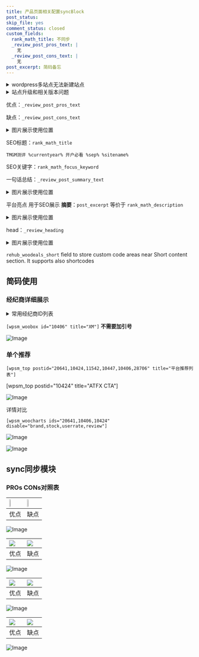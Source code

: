 ```yaml
---
title: 产品页面相关配置syncBlock
post_status: 
skip_file: yes
comment_status: closed
custom_fields:
  rank_math_title: 不同步
  _review_post_pros_text: |
    无
  _review_post_cons_text: |
    无
post_excerpt: 简码备忘
---
```

<details><summary>wordpress多站点无法新建站点</summary>

<li>和报错需要清理cookies一样的原因</li>
<li>wp-config.php里面<code>define( 'SUBDOMAIN_INSTALL', false );//子域名安装</code></li>
<li>新建子站点是用<code>define( 'SUBDOMAIN_INSTALL', true);//子域名安装</code> 完成以后，改成<code>false</code></li>
</details>

<details><summary>站点升级和相关版本问题</summary>

<p>wordpress：5.9.9
woocommerce：7.5.1
出现问题的地方：主题选项里面>><strong>Product layout >>compact style</strong></p>
<p>如何出现没有用过的字段 导致无法保存。先导出配置 然后进行修改，后面再次恢复即可。</p>
<p>出现部分字段无法显示时，需要返回默认布局后，对产品进行保存就好了。</p>
<p></p>
</details>

优点：`_review_post_pros_text`

缺点：`_review_post_cons_text`

<details><summary>图片展示使用位置</summary>

<img src="https://prod-files-secure.s3.us-west-2.amazonaws.com/39ed1227-6d7d-4570-be36-9ccd4a2c4241/f51d3d83-55d4-4bdf-9604-f37ec77ab556/Untitled.png?X-Amz-Algorithm=AWS4-HMAC-SHA256&X-Amz-Content-Sha256=UNSIGNED-PAYLOAD&X-Amz-Credential=ASIAZI2LB466TEZYRAQR%2F20250213%2Fus-west-2%2Fs3%2Faws4_request&X-Amz-Date=20250213T045520Z&X-Amz-Expires=3600&X-Amz-Security-Token=IQoJb3JpZ2luX2VjEOL%2F%2F%2F%2F%2F%2F%2F%2F%2F%2FwEaCXVzLXdlc3QtMiJHMEUCIDBjpOIwA62y3XFIXDJo%2BniqZCXGzi8y%2BBvc1ea17mpVAiEAv1uo%2BFCegXCbB2R6b3WBHPMDJ0fL6iTvw9nIdXVwhVQqiAQI%2B%2F%2F%2F%2F%2F%2F%2F%2F%2F%2F%2FARAAGgw2Mzc0MjMxODM4MDUiDA%2F1%2B00yCysY7NFjCCrcA8zAQDjIqCV9hDbdgIFXWY0rltG9RINm2sBiiDUjb8vHc%2BTE1J5ci8LZDs5d4Cjr%2FBd4XyiFpuj0NXMclR5dpIwK4aChT1IAIrKuvFHe7r4hcnUXe4QEdF8MF5DWqhemvVWS%2FkxLniwu6xxBD8LxFYdFZBdPdGPV%2FI0YQB%2FH9FZsXJUo06de89wT3YIWs%2BjG%2BAFNSqtIS0REPwK1WwAsjx1PojQZzgN1xXw%2BsVQzI2k3O2OBP%2FD90zlNsIQuTnz481u537i8yIULCm3pxmFvyA5J0iLkmoY8ObmntD96Wp6ngLxJX%2BVVgWEzSem555eomwzaFeBg7YMSJYG%2FVE3vA8hzvG98SI2KToUFZmi2dcFONIgjtClV9Cig%2FpTubtdUcAqfYEI2OjXYiYZW2%2BSbcWNpVTLcv5f9qO7abCXDhDWi%2F0DCF114bNsbYR3JdNzjhjPQqKoPz0n78vO1HonifOOohWukmQk0XVu8x3JG%2FNoIxO%2FE68LR%2FKUHCz6NUk7MiIIL%2F7FzBeGaKSgv0KqxOm0hO2tyaOJdv2G4gJv1n0KeAIyJquXh7OxRrZTJnBFguyZW6pVKjwA8odjuCfp2%2Bda9xWVl5XZhUOtyYscTjUTMTEqvOxXqy%2BFIW5c5MMyXtb0GOqUBC3Cggkor4Bs7FRHMokOvedsHxHaftOizaDq5LHbMQXi%2BVyOlsy6AsWyF%2F3MvSXTr6Z9t7apz1lfzMWmjHia1Xp8b7Zh%2BB7Nojo8wWTOrUSjIFFzcjTiG%2FArB40ffpRotjnp4KowvPp%2FU9XGU5ztZ0%2BvVvabRsmAjGAVabSTlYRwx4jqmJ%2FlzOzxSexNLW6Me5nRJMCGnsSN%2BqlMQ1PwDtkxY8qrl&X-Amz-Signature=439f56d92426c940b373578b20b8a9e9aaa4490695ab8953cad8d879f341fd2f&X-Amz-SignedHeaders=host&x-id=GetObject" alt="Image">
</details>

SEO标题：`rank_math_title`

`TMGM测评 %currentyear% 开户必看 %sep% %sitename%`

SEO关键字：`rank_math_focus_keyword`

一句话总结：`_review_post_summary_text`

<details><summary>图片展示使用位置</summary>

<img src="https://prod-files-secure.s3.us-west-2.amazonaws.com/39ed1227-6d7d-4570-be36-9ccd4a2c4241/4b96a922-296c-4f4e-8630-d1c870cbce01/Untitled.png?X-Amz-Algorithm=AWS4-HMAC-SHA256&X-Amz-Content-Sha256=UNSIGNED-PAYLOAD&X-Amz-Credential=ASIAZI2LB4662J6IDCQL%2F20250213%2Fus-west-2%2Fs3%2Faws4_request&X-Amz-Date=20250213T045522Z&X-Amz-Expires=3600&X-Amz-Security-Token=IQoJb3JpZ2luX2VjEOL%2F%2F%2F%2F%2F%2F%2F%2F%2F%2FwEaCXVzLXdlc3QtMiJHMEUCIBTRIMFbVfKCcVD0HSpk4dnbNMmyI0qi1SEn25b9KoZ8AiEAgjqUmCbs%2BblIW8OWHolsS5X794oeyPwntlqeFLiAAwgqiAQI%2B%2F%2F%2F%2F%2F%2F%2F%2F%2F%2F%2FARAAGgw2Mzc0MjMxODM4MDUiDHPglmgIqIXDq6j2AyrcA%2F3dvDJ0qWodALcd3igzoHKYXsmGd7Y3L%2B4UrRZ7990zYoAd10rPB2ZjNLpZK5jB%2Bz%2FonozryUVdv3TsZ556lesGqTGgjopsvJbopDkSHwLkWe5cP8VeBCJ3TPAng1%2B%2F7MLKp%2FSsS3dvNo31r2wgC3Cn2uETeXOD%2B%2BprmPQtlbdsdQybwcdP6hpFg7wVaHd49KBMbEndxCDU1B2wLT2Noh1%2FQmHzyX6NxaMWfpbfY0Uo0ovCAxl1fZ30Cm2qCysaKEd2UvVx%2F1zmU%2F4E9%2FKiOOlM2J7%2FxNPO0RPhU%2BYr2QgOnfI%2Bg9JL9EDA96geuMx3PTwKWfydRaggHjZOvbK%2FDXxeEfmsKhogV6RJw35MHERQYz64RiJDkNi39ZLQgiS9QeibMGd82I3j0gVlrHCedmIkklonAJvly0fOcVouq8xKq%2FVjYTDvhPQM8Y1bCOqwYbaRvs6CBETbrTpqKw9CcFTv3H9ZTDU36cqSH7jivUAOb7P4j%2F5Pe02z%2FjDBgBl2jqDed6x%2B7uY%2F3w0IMm4JsVDdmBGux67Pmyo5MnOquZQ67d1EHuhBbOns0fkLKUTWpcn661R7OrIE%2FK9RPi6f60kOAB59GXjSFQ94uwrvlE%2F60fRLe5B53gMKFfaFMMaXtb0GOqUBMBCNjG7EpWAVkaDpzlscxN5SdIMZ4H86%2BZDS1kCCoN0hfceK3igBOKtxaQ6T%2F%2FBm%2BQQIsGzZKQbsySk7DNY5Gb2N%2BGYWQx7toLd1t4EpWQsokFAchzSVTPizTvpmgrXj9%2BeFQY8w7qCj%2FkyMVZ%2BpKnxIkR0H8kNFjxvoT4EwByXJrcWoqeOfzkO2i1MjI24k1SnonQMmpTQVjlQJgkkLppUDWHil&X-Amz-Signature=282211a61d108ebcdd91587253a4f8767dec2a89872ddbbbe61d148ab2da2497&X-Amz-SignedHeaders=host&x-id=GetObject" alt="Image">
</details>

平台亮点 用于SEO展示 **摘要**：`post_excerpt`  等价于 `rank_math_description`

<details><summary>图片展示使用位置</summary>

<img src="https://prod-files-secure.s3.us-west-2.amazonaws.com/39ed1227-6d7d-4570-be36-9ccd4a2c4241/1ee11f63-b60a-4dfe-a7a7-d58ff23b5d88/Untitled.png?X-Amz-Algorithm=AWS4-HMAC-SHA256&X-Amz-Content-Sha256=UNSIGNED-PAYLOAD&X-Amz-Credential=ASIAZI2LB466Z6SLUPFT%2F20250213%2Fus-west-2%2Fs3%2Faws4_request&X-Amz-Date=20250213T045522Z&X-Amz-Expires=3600&X-Amz-Security-Token=IQoJb3JpZ2luX2VjEOL%2F%2F%2F%2F%2F%2F%2F%2F%2F%2FwEaCXVzLXdlc3QtMiJIMEYCIQCoBU3R3A0JoVsVwtI%2BfRFpuSBqrr1lYDSGiE6%2BxfwaIwIhAPwP4J%2B4HBeuN8kt5UeQFW99KYF2xISTdpA3rtd7M1HcKogECPv%2F%2F%2F%2F%2F%2F%2F%2F%2F%2FwEQABoMNjM3NDIzMTgzODA1Igw5hAgzsJtSreQPrAQq3APggNzf0VRhvnXYB7RAKoF3BQWQE9cTMO3LDqG45ddeSyby1DdCK%2BUGw%2B24nEqWQjVIjfpUy0lACCbUV%2FR5YyrfYZTzgSUBHNYhOgRZEZlo%2Fb%2F28C%2FKVpuqmTaFlfNClmGOtTmd%2BCDhp0BTQEfA9mz2RGpk90JdlaKptGueWHetqZlX86D%2FKkVi8gIhSWIk4hmkFcdhXFN4aPhLpjhKa9ec8QyA%2BCNPy1LKMZJRDzF5LlwAgyKwSRTHNBJw%2FTHnLiLgSmCI6E7UzZ4SV3dS9e5Sh1%2BM5EB0fJWulS72IMoR3lq%2F9ZhlCv%2FNg63UosEichXpuYlENIwclQHURJdLVQ0y7qGeSUkMHZDO6OsNqaKyoXQQ07dsu7EXQzXQsC%2Fqf8mehfLpru40piPpNCrCEGiIXE3iFM3%2Bchm%2BRR1YBYx0or14bd4e%2B1JGver3t2HHxO7yGztCTFtHl0jBPX3GDGlVOROaYTCyNttbEyM7dtftJRk%2FU6284idC%2BoMlXmzFiUtKfnSG%2FApcF%2BNsgb4LP3IqDFRwUWMLjyK6mH33ZiH3gdwk9DRjqVdt20gueDd7BFGxvMPX4D5h1lIB%2F5Wz2WvxPO%2B8L9GNOogTXC9dTT5t%2FOki3ZnSUCByKpHf%2FDD8l7W9BjqkAXq3FfOpy8tZ79rVHb99S0JXyoxmiT82ynqqgCFXYXec%2B%2B%2FyvIyIAUYsWm7c0GCZL7OQ%2Bo%2B56GJzVisKn9M77d1iHJf%2F7zECMSKYTfEqzVGESTqmGghcqnOuoIxlGTqQrqOpY9kAJ5vJxLlmQG7iIWJNtiriA1AwiEMUmp1OE4r28Uec2YuOWfm2YH3i6SThnMFcWMXf26PvTkUecVpAxipGXcqP&X-Amz-Signature=0d84b341608976bcb502f2faeb60fb932d247e1417091145f934d3fb62a7d407&X-Amz-SignedHeaders=host&x-id=GetObject" alt="Image">
<img src="https://prod-files-secure.s3.us-west-2.amazonaws.com/39ed1227-6d7d-4570-be36-9ccd4a2c4241/ad4118b5-78d8-4fbe-801e-3b29b5d99c01/Untitled.png?X-Amz-Algorithm=AWS4-HMAC-SHA256&X-Amz-Content-Sha256=UNSIGNED-PAYLOAD&X-Amz-Credential=ASIAZI2LB466Z6SLUPFT%2F20250213%2Fus-west-2%2Fs3%2Faws4_request&X-Amz-Date=20250213T045522Z&X-Amz-Expires=3600&X-Amz-Security-Token=IQoJb3JpZ2luX2VjEOL%2F%2F%2F%2F%2F%2F%2F%2F%2F%2FwEaCXVzLXdlc3QtMiJIMEYCIQCoBU3R3A0JoVsVwtI%2BfRFpuSBqrr1lYDSGiE6%2BxfwaIwIhAPwP4J%2B4HBeuN8kt5UeQFW99KYF2xISTdpA3rtd7M1HcKogECPv%2F%2F%2F%2F%2F%2F%2F%2F%2F%2FwEQABoMNjM3NDIzMTgzODA1Igw5hAgzsJtSreQPrAQq3APggNzf0VRhvnXYB7RAKoF3BQWQE9cTMO3LDqG45ddeSyby1DdCK%2BUGw%2B24nEqWQjVIjfpUy0lACCbUV%2FR5YyrfYZTzgSUBHNYhOgRZEZlo%2Fb%2F28C%2FKVpuqmTaFlfNClmGOtTmd%2BCDhp0BTQEfA9mz2RGpk90JdlaKptGueWHetqZlX86D%2FKkVi8gIhSWIk4hmkFcdhXFN4aPhLpjhKa9ec8QyA%2BCNPy1LKMZJRDzF5LlwAgyKwSRTHNBJw%2FTHnLiLgSmCI6E7UzZ4SV3dS9e5Sh1%2BM5EB0fJWulS72IMoR3lq%2F9ZhlCv%2FNg63UosEichXpuYlENIwclQHURJdLVQ0y7qGeSUkMHZDO6OsNqaKyoXQQ07dsu7EXQzXQsC%2Fqf8mehfLpru40piPpNCrCEGiIXE3iFM3%2Bchm%2BRR1YBYx0or14bd4e%2B1JGver3t2HHxO7yGztCTFtHl0jBPX3GDGlVOROaYTCyNttbEyM7dtftJRk%2FU6284idC%2BoMlXmzFiUtKfnSG%2FApcF%2BNsgb4LP3IqDFRwUWMLjyK6mH33ZiH3gdwk9DRjqVdt20gueDd7BFGxvMPX4D5h1lIB%2F5Wz2WvxPO%2B8L9GNOogTXC9dTT5t%2FOki3ZnSUCByKpHf%2FDD8l7W9BjqkAXq3FfOpy8tZ79rVHb99S0JXyoxmiT82ynqqgCFXYXec%2B%2B%2FyvIyIAUYsWm7c0GCZL7OQ%2Bo%2B56GJzVisKn9M77d1iHJf%2F7zECMSKYTfEqzVGESTqmGghcqnOuoIxlGTqQrqOpY9kAJ5vJxLlmQG7iIWJNtiriA1AwiEMUmp1OE4r28Uec2YuOWfm2YH3i6SThnMFcWMXf26PvTkUecVpAxipGXcqP&X-Amz-Signature=9a3129913846aa0cb045a996c67926f28a50665cb20ca2ab95722c6741409ff4&X-Amz-SignedHeaders=host&x-id=GetObject" alt="Image">
<img src="https://prod-files-secure.s3.us-west-2.amazonaws.com/39ed1227-6d7d-4570-be36-9ccd4a2c4241/a38cf7c9-a79c-4b64-9e94-13589fe0758b/Untitled.png?X-Amz-Algorithm=AWS4-HMAC-SHA256&X-Amz-Content-Sha256=UNSIGNED-PAYLOAD&X-Amz-Credential=ASIAZI2LB466Z6SLUPFT%2F20250213%2Fus-west-2%2Fs3%2Faws4_request&X-Amz-Date=20250213T045522Z&X-Amz-Expires=3600&X-Amz-Security-Token=IQoJb3JpZ2luX2VjEOL%2F%2F%2F%2F%2F%2F%2F%2F%2F%2FwEaCXVzLXdlc3QtMiJIMEYCIQCoBU3R3A0JoVsVwtI%2BfRFpuSBqrr1lYDSGiE6%2BxfwaIwIhAPwP4J%2B4HBeuN8kt5UeQFW99KYF2xISTdpA3rtd7M1HcKogECPv%2F%2F%2F%2F%2F%2F%2F%2F%2F%2FwEQABoMNjM3NDIzMTgzODA1Igw5hAgzsJtSreQPrAQq3APggNzf0VRhvnXYB7RAKoF3BQWQE9cTMO3LDqG45ddeSyby1DdCK%2BUGw%2B24nEqWQjVIjfpUy0lACCbUV%2FR5YyrfYZTzgSUBHNYhOgRZEZlo%2Fb%2F28C%2FKVpuqmTaFlfNClmGOtTmd%2BCDhp0BTQEfA9mz2RGpk90JdlaKptGueWHetqZlX86D%2FKkVi8gIhSWIk4hmkFcdhXFN4aPhLpjhKa9ec8QyA%2BCNPy1LKMZJRDzF5LlwAgyKwSRTHNBJw%2FTHnLiLgSmCI6E7UzZ4SV3dS9e5Sh1%2BM5EB0fJWulS72IMoR3lq%2F9ZhlCv%2FNg63UosEichXpuYlENIwclQHURJdLVQ0y7qGeSUkMHZDO6OsNqaKyoXQQ07dsu7EXQzXQsC%2Fqf8mehfLpru40piPpNCrCEGiIXE3iFM3%2Bchm%2BRR1YBYx0or14bd4e%2B1JGver3t2HHxO7yGztCTFtHl0jBPX3GDGlVOROaYTCyNttbEyM7dtftJRk%2FU6284idC%2BoMlXmzFiUtKfnSG%2FApcF%2BNsgb4LP3IqDFRwUWMLjyK6mH33ZiH3gdwk9DRjqVdt20gueDd7BFGxvMPX4D5h1lIB%2F5Wz2WvxPO%2B8L9GNOogTXC9dTT5t%2FOki3ZnSUCByKpHf%2FDD8l7W9BjqkAXq3FfOpy8tZ79rVHb99S0JXyoxmiT82ynqqgCFXYXec%2B%2B%2FyvIyIAUYsWm7c0GCZL7OQ%2Bo%2B56GJzVisKn9M77d1iHJf%2F7zECMSKYTfEqzVGESTqmGghcqnOuoIxlGTqQrqOpY9kAJ5vJxLlmQG7iIWJNtiriA1AwiEMUmp1OE4r28Uec2YuOWfm2YH3i6SThnMFcWMXf26PvTkUecVpAxipGXcqP&X-Amz-Signature=a22fe97a84180daf0b0f4af637b2c88daa09fafb677231c7be9e289a30a2dd12&X-Amz-SignedHeaders=host&x-id=GetObject" alt="Image">
<img src="https://prod-files-secure.s3.us-west-2.amazonaws.com/39ed1227-6d7d-4570-be36-9ccd4a2c4241/7da6fc1e-d2ac-42ae-8c75-cb5749aa18f6/Untitled.png?X-Amz-Algorithm=AWS4-HMAC-SHA256&X-Amz-Content-Sha256=UNSIGNED-PAYLOAD&X-Amz-Credential=ASIAZI2LB466Z6SLUPFT%2F20250213%2Fus-west-2%2Fs3%2Faws4_request&X-Amz-Date=20250213T045522Z&X-Amz-Expires=3600&X-Amz-Security-Token=IQoJb3JpZ2luX2VjEOL%2F%2F%2F%2F%2F%2F%2F%2F%2F%2FwEaCXVzLXdlc3QtMiJIMEYCIQCoBU3R3A0JoVsVwtI%2BfRFpuSBqrr1lYDSGiE6%2BxfwaIwIhAPwP4J%2B4HBeuN8kt5UeQFW99KYF2xISTdpA3rtd7M1HcKogECPv%2F%2F%2F%2F%2F%2F%2F%2F%2F%2FwEQABoMNjM3NDIzMTgzODA1Igw5hAgzsJtSreQPrAQq3APggNzf0VRhvnXYB7RAKoF3BQWQE9cTMO3LDqG45ddeSyby1DdCK%2BUGw%2B24nEqWQjVIjfpUy0lACCbUV%2FR5YyrfYZTzgSUBHNYhOgRZEZlo%2Fb%2F28C%2FKVpuqmTaFlfNClmGOtTmd%2BCDhp0BTQEfA9mz2RGpk90JdlaKptGueWHetqZlX86D%2FKkVi8gIhSWIk4hmkFcdhXFN4aPhLpjhKa9ec8QyA%2BCNPy1LKMZJRDzF5LlwAgyKwSRTHNBJw%2FTHnLiLgSmCI6E7UzZ4SV3dS9e5Sh1%2BM5EB0fJWulS72IMoR3lq%2F9ZhlCv%2FNg63UosEichXpuYlENIwclQHURJdLVQ0y7qGeSUkMHZDO6OsNqaKyoXQQ07dsu7EXQzXQsC%2Fqf8mehfLpru40piPpNCrCEGiIXE3iFM3%2Bchm%2BRR1YBYx0or14bd4e%2B1JGver3t2HHxO7yGztCTFtHl0jBPX3GDGlVOROaYTCyNttbEyM7dtftJRk%2FU6284idC%2BoMlXmzFiUtKfnSG%2FApcF%2BNsgb4LP3IqDFRwUWMLjyK6mH33ZiH3gdwk9DRjqVdt20gueDd7BFGxvMPX4D5h1lIB%2F5Wz2WvxPO%2B8L9GNOogTXC9dTT5t%2FOki3ZnSUCByKpHf%2FDD8l7W9BjqkAXq3FfOpy8tZ79rVHb99S0JXyoxmiT82ynqqgCFXYXec%2B%2B%2FyvIyIAUYsWm7c0GCZL7OQ%2Bo%2B56GJzVisKn9M77d1iHJf%2F7zECMSKYTfEqzVGESTqmGghcqnOuoIxlGTqQrqOpY9kAJ5vJxLlmQG7iIWJNtiriA1AwiEMUmp1OE4r28Uec2YuOWfm2YH3i6SThnMFcWMXf26PvTkUecVpAxipGXcqP&X-Amz-Signature=3335ecb33d3e84781c31209ea48ff5bfb9352d9226c7c830837f9184140efb25&X-Amz-SignedHeaders=host&x-id=GetObject" alt="Image">
<img src="https://prod-files-secure.s3.us-west-2.amazonaws.com/39ed1227-6d7d-4570-be36-9ccd4a2c4241/7e97f40a-eaee-47f5-b2f9-475f96808fa7/Untitled.png?X-Amz-Algorithm=AWS4-HMAC-SHA256&X-Amz-Content-Sha256=UNSIGNED-PAYLOAD&X-Amz-Credential=ASIAZI2LB466Z6SLUPFT%2F20250213%2Fus-west-2%2Fs3%2Faws4_request&X-Amz-Date=20250213T045522Z&X-Amz-Expires=3600&X-Amz-Security-Token=IQoJb3JpZ2luX2VjEOL%2F%2F%2F%2F%2F%2F%2F%2F%2F%2FwEaCXVzLXdlc3QtMiJIMEYCIQCoBU3R3A0JoVsVwtI%2BfRFpuSBqrr1lYDSGiE6%2BxfwaIwIhAPwP4J%2B4HBeuN8kt5UeQFW99KYF2xISTdpA3rtd7M1HcKogECPv%2F%2F%2F%2F%2F%2F%2F%2F%2F%2FwEQABoMNjM3NDIzMTgzODA1Igw5hAgzsJtSreQPrAQq3APggNzf0VRhvnXYB7RAKoF3BQWQE9cTMO3LDqG45ddeSyby1DdCK%2BUGw%2B24nEqWQjVIjfpUy0lACCbUV%2FR5YyrfYZTzgSUBHNYhOgRZEZlo%2Fb%2F28C%2FKVpuqmTaFlfNClmGOtTmd%2BCDhp0BTQEfA9mz2RGpk90JdlaKptGueWHetqZlX86D%2FKkVi8gIhSWIk4hmkFcdhXFN4aPhLpjhKa9ec8QyA%2BCNPy1LKMZJRDzF5LlwAgyKwSRTHNBJw%2FTHnLiLgSmCI6E7UzZ4SV3dS9e5Sh1%2BM5EB0fJWulS72IMoR3lq%2F9ZhlCv%2FNg63UosEichXpuYlENIwclQHURJdLVQ0y7qGeSUkMHZDO6OsNqaKyoXQQ07dsu7EXQzXQsC%2Fqf8mehfLpru40piPpNCrCEGiIXE3iFM3%2Bchm%2BRR1YBYx0or14bd4e%2B1JGver3t2HHxO7yGztCTFtHl0jBPX3GDGlVOROaYTCyNttbEyM7dtftJRk%2FU6284idC%2BoMlXmzFiUtKfnSG%2FApcF%2BNsgb4LP3IqDFRwUWMLjyK6mH33ZiH3gdwk9DRjqVdt20gueDd7BFGxvMPX4D5h1lIB%2F5Wz2WvxPO%2B8L9GNOogTXC9dTT5t%2FOki3ZnSUCByKpHf%2FDD8l7W9BjqkAXq3FfOpy8tZ79rVHb99S0JXyoxmiT82ynqqgCFXYXec%2B%2B%2FyvIyIAUYsWm7c0GCZL7OQ%2Bo%2B56GJzVisKn9M77d1iHJf%2F7zECMSKYTfEqzVGESTqmGghcqnOuoIxlGTqQrqOpY9kAJ5vJxLlmQG7iIWJNtiriA1AwiEMUmp1OE4r28Uec2YuOWfm2YH3i6SThnMFcWMXf26PvTkUecVpAxipGXcqP&X-Amz-Signature=aaca874bbaccb88793786f7f8535070f13d078045272abb073b2b8efdb164697&X-Amz-SignedHeaders=host&x-id=GetObject" alt="Image">
</details>

head：`_review_heading`

<details><summary>图片展示使用位置</summary>

<img src="https://prod-files-secure.s3.us-west-2.amazonaws.com/39ed1227-6d7d-4570-be36-9ccd4a2c4241/3a4650ad-9887-415c-889a-edd51fa54f27/Untitled.png?X-Amz-Algorithm=AWS4-HMAC-SHA256&X-Amz-Content-Sha256=UNSIGNED-PAYLOAD&X-Amz-Credential=ASIAZI2LB466XUN4TM4B%2F20250213%2Fus-west-2%2Fs3%2Faws4_request&X-Amz-Date=20250213T045523Z&X-Amz-Expires=3600&X-Amz-Security-Token=IQoJb3JpZ2luX2VjEOL%2F%2F%2F%2F%2F%2F%2F%2F%2F%2FwEaCXVzLXdlc3QtMiJIMEYCIQCabN6b67I1OUAoHeyxDi9zYGm76oEart87w3sWquc7MgIhAJJ2HKapCQuWQrwjchLZjNyRY%2BUSUEhpvasT3IDR6%2FOwKogECPr%2F%2F%2F%2F%2F%2F%2F%2F%2F%2FwEQABoMNjM3NDIzMTgzODA1IgxYgUt7DCGOIGunT6sq3AMjhCKJuRaa%2B4W3sqW5gythsmbMFxNYdoGB329UVtzchqJOMEe0Qy%2FpFAKf0u3UKC973aP3stMbqDE5uQfzA%2Ff1ggep9qzhZQMblWp52cFToNFToROwniIjbR27Vl04pgHzifq6%2BnE%2F6OBCvAj%2Fjqfo5mM2lXiunIaoIgIZuEbta1JIPre3nPhaw5QUxBG1HIt6ZR%2Fxq13FB94rW10idw0xBW6XihrN2GwIjLqLkIU5svm018ky0uSl4k%2BxS4b9Yp3r9%2BMYjsqOAbL7b9R7p7lFNlmaTT1js5Kcu5hVy2%2B3wd0g%2FOj7ssF01w17YGi4iX%2F144yL1f%2B3DXja3B3%2FWWIRa%2Fow9O8anlPwo9YcjenWi19zMPH39lxdZqes%2BioAZIFNcWcfeH%2FvZjuL%2Fm3fpdfIEp2wwIDH3JjDFCaVb1DeMXZDaz9aB%2BQiO3mGOkhYoqsPozWB4QQX5p1rYFMNHyw%2FH7X2%2BmGL02IJckhuac4CYCKQzpWL2ADSNDzD1iXiL9oKUvcVQSu4EATXl%2FrXG0tndcYJbAzOIfRLnF5FyiC4UFPORqS7YpmjQI61QKk%2BbiwZU5wD4ETFIAJOYTROKUq0F3NVmT%2B%2Fxthkyjd%2Fm8%2Bt6Ppa6i6ekrxltRFOhjCvl7W9BjqkAXRHHxE6zcdwXTvRhgq73Vm3efK3O%2BY7cP61xAJ6qHhL3ytg1dDghLvq9u1z0RcwrVrIy2KpK57h%2FhEyeTPd43UCoudM1FmEK8QraqsaaZWfbpD%2BSj4YtjOgYKVv8T6Mu1u1ao2TQRCw1MrfnfoEWSXubvg41Nf80BbTU4QFD8yT%2FOVTYxuOq41ZSaZAIzmxhRX4rjkPEhAZ85lrFh6HAOT%2BL4rr&X-Amz-Signature=b5b836e6bc09ae0bbc90f46ca8ea72c6a4ef17d493d12382214ad64a1dfa7728&X-Amz-SignedHeaders=host&x-id=GetObject" alt="Image">
</details>

`rehub_woodeals_short`	field to store custom code areas near Short content section. It supports also shortcodes



## 简码使用

### 经纪商详细展示

<details><summary>常用经纪商ID列表</summary>

<pre><code class="php">嘉盛 ===> 20641  [wpsm_woobox id="20641" title="嘉盛"]
易信easymarkets ===> 11542  [wpsm_woobox id="11542" title="易信easymarkets"]
ATFX外汇 ===> 10424  [wpsm_woobox id="10424" title="ATFX"]
XM ===> 10406  [wpsm_woobox id="10406" title="XM"]
TMGM ===> 29622  [wpsm_woobox id="29622" title="TMGM"]
HYCM ===> 10447  [wpsm_woobox id="10447" title="HYCM"]
fpmarkets澳福外汇 ===> 20639  [wpsm_woobox id="20639" title="fpmarkets澳福外汇"]</code></pre>
</details>

`[wpsm_woobox id="10406" title="XM"]` **不需要加引号**

![Image](https://prod-files-secure.s3.us-west-2.amazonaws.com/39ed1227-6d7d-4570-be36-9ccd4a2c4241/4f898f9d-0fa7-4e43-acd3-ac6bc7be575a/Untitled.png?X-Amz-Algorithm=AWS4-HMAC-SHA256&X-Amz-Content-Sha256=UNSIGNED-PAYLOAD&X-Amz-Credential=ASIAZI2LB4665WSQN2XM%2F20250213%2Fus-west-2%2Fs3%2Faws4_request&X-Amz-Date=20250213T045519Z&X-Amz-Expires=3600&X-Amz-Security-Token=IQoJb3JpZ2luX2VjEOL%2F%2F%2F%2F%2F%2F%2F%2F%2F%2FwEaCXVzLXdlc3QtMiJHMEUCIHsL1zniisAYeJp%2B7soHTUdIWIBOYAIH4klSc%2FBtz4XqAiEAlYZEOb3%2FhGMdJH3okaM%2FrHd4MYTUk0iKw4DXJ9s2Id4qiAQI%2B%2F%2F%2F%2F%2F%2F%2F%2F%2F%2F%2FARAAGgw2Mzc0MjMxODM4MDUiDOBN3JnPAbul%2B%2F2ZFCrcA%2BR%2BkGkIxniVxpClSSm7QdjcEM459C20mZPCna2CIG9wRw5muGULDcZLCzGhI0kBE5J2ZjcU35ZYmvuWCMDihcbJBpy0Bm513gcJ7kDykKb%2FfSY9jcvNEw2xKD3zgvHK6ue0mwtTaHyqLLNc%2FRZi6FRUm%2FWOv3Mu3YQPxuOwYLsNzvvj5yEzzhVeV1UQcnnCDwEOy5SlopuII8OhAq8v92yY4Ibnf7PdquJDIVSyyclD1HpJaDwu85zD8K2wi1AAu7ld3%2F717uKAcX3Nwx1jAg6VhVe%2BRizSbWW4IcKLWklvVGbNx2AzHkSq9l%2Bp%2FmGJY%2FWMjqvgHanuaWMt%2Flgzsuzaq2wi%2F0vToFeVshRoJwVGY0iS12CwQrthEEYOhmtoj6t0rg2JEmDTQtF45qLiQQ5mZuiVJBYiMrl6ZMPtgpKLLu0xcGZQdqHiVVR4e56IjZBRZV8LwLTQ1xYiikfWS1OrD%2BnqK2eTDS%2BidmUwVXucXQQADzER48fqAtILsU2R3C33V%2BdK4iz5WCMhmFUfcaIAPRYfeJ4EMQ58B5c%2Buhfm6U4PRZ3%2BQvh62qSW8KYVQDun43qfDxgwcYxU7WZ3%2BeA6IIe%2BVrkozgRW5SIWMW7ZVmoqNYxGMTv%2BvV7rMOCYtb0GOqUBCwJCNq0B%2Br6fd%2Fit5GtO%2FhCLZuKpMhfbCIgVPZYLyEhJuDBvTNtUdJwjGeWErvuGdoZIk7OaZMzcn6D4ZUyzq1ZmrXDkfBsY%2F%2Bp65Wcyh%2FlmX53WzmGwIIIa4pmLzQNnPD%2BbCVlg6jzJFfUNeUCFNM%2BqXz%2FABEdD6%2FoJL%2BWp0piTCxXQWiG4nUzjr6EiMVRalHNvA9cV57wuK4ZTon%2BLfMcbfOQg&X-Amz-Signature=0ce4afd6ef333d479cfd4e865efc11162cd83129803edc38863bd09860594d93&X-Amz-SignedHeaders=host&x-id=GetObject)

### 单个推荐
`[wpsm_top postid="20641,10424,11542,10447,10406,28706" title="平台推荐列表"]`

[wpsm_top postid="10424" title="ATFX CTA"]

![Image](https://prod-files-secure.s3.us-west-2.amazonaws.com/39ed1227-6d7d-4570-be36-9ccd4a2c4241/5ac620dc-51a8-48b6-b55d-91f47299193c/Untitled.png?X-Amz-Algorithm=AWS4-HMAC-SHA256&X-Amz-Content-Sha256=UNSIGNED-PAYLOAD&X-Amz-Credential=ASIAZI2LB4665WSQN2XM%2F20250213%2Fus-west-2%2Fs3%2Faws4_request&X-Amz-Date=20250213T045519Z&X-Amz-Expires=3600&X-Amz-Security-Token=IQoJb3JpZ2luX2VjEOL%2F%2F%2F%2F%2F%2F%2F%2F%2F%2FwEaCXVzLXdlc3QtMiJHMEUCIHsL1zniisAYeJp%2B7soHTUdIWIBOYAIH4klSc%2FBtz4XqAiEAlYZEOb3%2FhGMdJH3okaM%2FrHd4MYTUk0iKw4DXJ9s2Id4qiAQI%2B%2F%2F%2F%2F%2F%2F%2F%2F%2F%2F%2FARAAGgw2Mzc0MjMxODM4MDUiDOBN3JnPAbul%2B%2F2ZFCrcA%2BR%2BkGkIxniVxpClSSm7QdjcEM459C20mZPCna2CIG9wRw5muGULDcZLCzGhI0kBE5J2ZjcU35ZYmvuWCMDihcbJBpy0Bm513gcJ7kDykKb%2FfSY9jcvNEw2xKD3zgvHK6ue0mwtTaHyqLLNc%2FRZi6FRUm%2FWOv3Mu3YQPxuOwYLsNzvvj5yEzzhVeV1UQcnnCDwEOy5SlopuII8OhAq8v92yY4Ibnf7PdquJDIVSyyclD1HpJaDwu85zD8K2wi1AAu7ld3%2F717uKAcX3Nwx1jAg6VhVe%2BRizSbWW4IcKLWklvVGbNx2AzHkSq9l%2Bp%2FmGJY%2FWMjqvgHanuaWMt%2Flgzsuzaq2wi%2F0vToFeVshRoJwVGY0iS12CwQrthEEYOhmtoj6t0rg2JEmDTQtF45qLiQQ5mZuiVJBYiMrl6ZMPtgpKLLu0xcGZQdqHiVVR4e56IjZBRZV8LwLTQ1xYiikfWS1OrD%2BnqK2eTDS%2BidmUwVXucXQQADzER48fqAtILsU2R3C33V%2BdK4iz5WCMhmFUfcaIAPRYfeJ4EMQ58B5c%2Buhfm6U4PRZ3%2BQvh62qSW8KYVQDun43qfDxgwcYxU7WZ3%2BeA6IIe%2BVrkozgRW5SIWMW7ZVmoqNYxGMTv%2BvV7rMOCYtb0GOqUBCwJCNq0B%2Br6fd%2Fit5GtO%2FhCLZuKpMhfbCIgVPZYLyEhJuDBvTNtUdJwjGeWErvuGdoZIk7OaZMzcn6D4ZUyzq1ZmrXDkfBsY%2F%2Bp65Wcyh%2FlmX53WzmGwIIIa4pmLzQNnPD%2BbCVlg6jzJFfUNeUCFNM%2BqXz%2FABEdD6%2FoJL%2BWp0piTCxXQWiG4nUzjr6EiMVRalHNvA9cV57wuK4ZTon%2BLfMcbfOQg&X-Amz-Signature=e5c5dc95d569838c7002b69f0d5c70421e59809e3e284ea2b5606bd29ca25f74&X-Amz-SignedHeaders=host&x-id=GetObject)

详情对比

`[wpsm_woocharts ids="20641,10406,10424" disable="brand,stock,userrate,review"]`

![Image](https://prod-files-secure.s3.us-west-2.amazonaws.com/39ed1227-6d7d-4570-be36-9ccd4a2c4241/bf3ba45f-b9f3-4295-8aef-b4a495fd25f4/Untitled.png?X-Amz-Algorithm=AWS4-HMAC-SHA256&X-Amz-Content-Sha256=UNSIGNED-PAYLOAD&X-Amz-Credential=ASIAZI2LB4665WSQN2XM%2F20250213%2Fus-west-2%2Fs3%2Faws4_request&X-Amz-Date=20250213T045519Z&X-Amz-Expires=3600&X-Amz-Security-Token=IQoJb3JpZ2luX2VjEOL%2F%2F%2F%2F%2F%2F%2F%2F%2F%2FwEaCXVzLXdlc3QtMiJHMEUCIHsL1zniisAYeJp%2B7soHTUdIWIBOYAIH4klSc%2FBtz4XqAiEAlYZEOb3%2FhGMdJH3okaM%2FrHd4MYTUk0iKw4DXJ9s2Id4qiAQI%2B%2F%2F%2F%2F%2F%2F%2F%2F%2F%2F%2FARAAGgw2Mzc0MjMxODM4MDUiDOBN3JnPAbul%2B%2F2ZFCrcA%2BR%2BkGkIxniVxpClSSm7QdjcEM459C20mZPCna2CIG9wRw5muGULDcZLCzGhI0kBE5J2ZjcU35ZYmvuWCMDihcbJBpy0Bm513gcJ7kDykKb%2FfSY9jcvNEw2xKD3zgvHK6ue0mwtTaHyqLLNc%2FRZi6FRUm%2FWOv3Mu3YQPxuOwYLsNzvvj5yEzzhVeV1UQcnnCDwEOy5SlopuII8OhAq8v92yY4Ibnf7PdquJDIVSyyclD1HpJaDwu85zD8K2wi1AAu7ld3%2F717uKAcX3Nwx1jAg6VhVe%2BRizSbWW4IcKLWklvVGbNx2AzHkSq9l%2Bp%2FmGJY%2FWMjqvgHanuaWMt%2Flgzsuzaq2wi%2F0vToFeVshRoJwVGY0iS12CwQrthEEYOhmtoj6t0rg2JEmDTQtF45qLiQQ5mZuiVJBYiMrl6ZMPtgpKLLu0xcGZQdqHiVVR4e56IjZBRZV8LwLTQ1xYiikfWS1OrD%2BnqK2eTDS%2BidmUwVXucXQQADzER48fqAtILsU2R3C33V%2BdK4iz5WCMhmFUfcaIAPRYfeJ4EMQ58B5c%2Buhfm6U4PRZ3%2BQvh62qSW8KYVQDun43qfDxgwcYxU7WZ3%2BeA6IIe%2BVrkozgRW5SIWMW7ZVmoqNYxGMTv%2BvV7rMOCYtb0GOqUBCwJCNq0B%2Br6fd%2Fit5GtO%2FhCLZuKpMhfbCIgVPZYLyEhJuDBvTNtUdJwjGeWErvuGdoZIk7OaZMzcn6D4ZUyzq1ZmrXDkfBsY%2F%2Bp65Wcyh%2FlmX53WzmGwIIIa4pmLzQNnPD%2BbCVlg6jzJFfUNeUCFNM%2BqXz%2FABEdD6%2FoJL%2BWp0piTCxXQWiG4nUzjr6EiMVRalHNvA9cV57wuK4ZTon%2BLfMcbfOQg&X-Amz-Signature=1c2d7d4d74f03fde5b216f1ec1688000078ccb4a6aad0692297f425af4f32450&X-Amz-SignedHeaders=host&x-id=GetObject)

![Image](https://prod-files-secure.s3.us-west-2.amazonaws.com/39ed1227-6d7d-4570-be36-9ccd4a2c4241/30bc56ef-f383-4b48-9768-2ebc9e436ec0/Untitled.png?X-Amz-Algorithm=AWS4-HMAC-SHA256&X-Amz-Content-Sha256=UNSIGNED-PAYLOAD&X-Amz-Credential=ASIAZI2LB4665WSQN2XM%2F20250213%2Fus-west-2%2Fs3%2Faws4_request&X-Amz-Date=20250213T045519Z&X-Amz-Expires=3600&X-Amz-Security-Token=IQoJb3JpZ2luX2VjEOL%2F%2F%2F%2F%2F%2F%2F%2F%2F%2FwEaCXVzLXdlc3QtMiJHMEUCIHsL1zniisAYeJp%2B7soHTUdIWIBOYAIH4klSc%2FBtz4XqAiEAlYZEOb3%2FhGMdJH3okaM%2FrHd4MYTUk0iKw4DXJ9s2Id4qiAQI%2B%2F%2F%2F%2F%2F%2F%2F%2F%2F%2F%2FARAAGgw2Mzc0MjMxODM4MDUiDOBN3JnPAbul%2B%2F2ZFCrcA%2BR%2BkGkIxniVxpClSSm7QdjcEM459C20mZPCna2CIG9wRw5muGULDcZLCzGhI0kBE5J2ZjcU35ZYmvuWCMDihcbJBpy0Bm513gcJ7kDykKb%2FfSY9jcvNEw2xKD3zgvHK6ue0mwtTaHyqLLNc%2FRZi6FRUm%2FWOv3Mu3YQPxuOwYLsNzvvj5yEzzhVeV1UQcnnCDwEOy5SlopuII8OhAq8v92yY4Ibnf7PdquJDIVSyyclD1HpJaDwu85zD8K2wi1AAu7ld3%2F717uKAcX3Nwx1jAg6VhVe%2BRizSbWW4IcKLWklvVGbNx2AzHkSq9l%2Bp%2FmGJY%2FWMjqvgHanuaWMt%2Flgzsuzaq2wi%2F0vToFeVshRoJwVGY0iS12CwQrthEEYOhmtoj6t0rg2JEmDTQtF45qLiQQ5mZuiVJBYiMrl6ZMPtgpKLLu0xcGZQdqHiVVR4e56IjZBRZV8LwLTQ1xYiikfWS1OrD%2BnqK2eTDS%2BidmUwVXucXQQADzER48fqAtILsU2R3C33V%2BdK4iz5WCMhmFUfcaIAPRYfeJ4EMQ58B5c%2Buhfm6U4PRZ3%2BQvh62qSW8KYVQDun43qfDxgwcYxU7WZ3%2BeA6IIe%2BVrkozgRW5SIWMW7ZVmoqNYxGMTv%2BvV7rMOCYtb0GOqUBCwJCNq0B%2Br6fd%2Fit5GtO%2FhCLZuKpMhfbCIgVPZYLyEhJuDBvTNtUdJwjGeWErvuGdoZIk7OaZMzcn6D4ZUyzq1ZmrXDkfBsY%2F%2Bp65Wcyh%2FlmX53WzmGwIIIa4pmLzQNnPD%2BbCVlg6jzJFfUNeUCFNM%2BqXz%2FABEdD6%2FoJL%2BWp0piTCxXQWiG4nUzjr6EiMVRalHNvA9cV57wuK4ZTon%2BLfMcbfOQg&X-Amz-Signature=a29932dd9070f16b1414f634b2568f4fdf674b30ba344a70b6a95cd1dee075a3&X-Amz-SignedHeaders=host&x-id=GetObject)

## sync同步模块

### PROs CONs对照表

| <img src="https://cdn.ifttt.fun/gh/jarlin8/OSS@main/icons/customize/pros.svg" height="auto" width="37.3%"> | <img src="https://cdn.ifttt.fun/gh/jarlin8/OSS@main/icons/customize/cons.svg" height="auto" width="28.8%"> |
| :--- | :--- |
| 优点 | 缺点 |

![Image](https://prod-files-secure.s3.us-west-2.amazonaws.com/39ed1227-6d7d-4570-be36-9ccd4a2c4241/8742b755-dfb5-4004-9a5f-d6e561664bd8/Untitled.png?X-Amz-Algorithm=AWS4-HMAC-SHA256&X-Amz-Content-Sha256=UNSIGNED-PAYLOAD&X-Amz-Credential=ASIAZI2LB4665WSQN2XM%2F20250213%2Fus-west-2%2Fs3%2Faws4_request&X-Amz-Date=20250213T045519Z&X-Amz-Expires=3600&X-Amz-Security-Token=IQoJb3JpZ2luX2VjEOL%2F%2F%2F%2F%2F%2F%2F%2F%2F%2FwEaCXVzLXdlc3QtMiJHMEUCIHsL1zniisAYeJp%2B7soHTUdIWIBOYAIH4klSc%2FBtz4XqAiEAlYZEOb3%2FhGMdJH3okaM%2FrHd4MYTUk0iKw4DXJ9s2Id4qiAQI%2B%2F%2F%2F%2F%2F%2F%2F%2F%2F%2F%2FARAAGgw2Mzc0MjMxODM4MDUiDOBN3JnPAbul%2B%2F2ZFCrcA%2BR%2BkGkIxniVxpClSSm7QdjcEM459C20mZPCna2CIG9wRw5muGULDcZLCzGhI0kBE5J2ZjcU35ZYmvuWCMDihcbJBpy0Bm513gcJ7kDykKb%2FfSY9jcvNEw2xKD3zgvHK6ue0mwtTaHyqLLNc%2FRZi6FRUm%2FWOv3Mu3YQPxuOwYLsNzvvj5yEzzhVeV1UQcnnCDwEOy5SlopuII8OhAq8v92yY4Ibnf7PdquJDIVSyyclD1HpJaDwu85zD8K2wi1AAu7ld3%2F717uKAcX3Nwx1jAg6VhVe%2BRizSbWW4IcKLWklvVGbNx2AzHkSq9l%2Bp%2FmGJY%2FWMjqvgHanuaWMt%2Flgzsuzaq2wi%2F0vToFeVshRoJwVGY0iS12CwQrthEEYOhmtoj6t0rg2JEmDTQtF45qLiQQ5mZuiVJBYiMrl6ZMPtgpKLLu0xcGZQdqHiVVR4e56IjZBRZV8LwLTQ1xYiikfWS1OrD%2BnqK2eTDS%2BidmUwVXucXQQADzER48fqAtILsU2R3C33V%2BdK4iz5WCMhmFUfcaIAPRYfeJ4EMQ58B5c%2Buhfm6U4PRZ3%2BQvh62qSW8KYVQDun43qfDxgwcYxU7WZ3%2BeA6IIe%2BVrkozgRW5SIWMW7ZVmoqNYxGMTv%2BvV7rMOCYtb0GOqUBCwJCNq0B%2Br6fd%2Fit5GtO%2FhCLZuKpMhfbCIgVPZYLyEhJuDBvTNtUdJwjGeWErvuGdoZIk7OaZMzcn6D4ZUyzq1ZmrXDkfBsY%2F%2Bp65Wcyh%2FlmX53WzmGwIIIa4pmLzQNnPD%2BbCVlg6jzJFfUNeUCFNM%2BqXz%2FABEdD6%2FoJL%2BWp0piTCxXQWiG4nUzjr6EiMVRalHNvA9cV57wuK4ZTon%2BLfMcbfOQg&X-Amz-Signature=be23ed1bf835c0a3552cbb809ae8cdfc7685b1723ba7985136af1aefe67a33dd&X-Amz-SignedHeaders=host&x-id=GetObject)

| <img src="https://cdn.ifttt.fun/gh/jarlin8/OSS@main/icons/customize/pros1.svg" height="auto"> | <img src="https://cdn.ifttt.fun/gh/jarlin8/OSS@main/icons/customize/cons1.svg" height="auto"> |
| :--- | :--- |
| 优点 | 缺点 |

![Image](https://prod-files-secure.s3.us-west-2.amazonaws.com/39ed1227-6d7d-4570-be36-9ccd4a2c4241/806358f8-c9c4-4e17-bb35-c6c76a5397a5/Untitled.png?X-Amz-Algorithm=AWS4-HMAC-SHA256&X-Amz-Content-Sha256=UNSIGNED-PAYLOAD&X-Amz-Credential=ASIAZI2LB4665WSQN2XM%2F20250213%2Fus-west-2%2Fs3%2Faws4_request&X-Amz-Date=20250213T045519Z&X-Amz-Expires=3600&X-Amz-Security-Token=IQoJb3JpZ2luX2VjEOL%2F%2F%2F%2F%2F%2F%2F%2F%2F%2FwEaCXVzLXdlc3QtMiJHMEUCIHsL1zniisAYeJp%2B7soHTUdIWIBOYAIH4klSc%2FBtz4XqAiEAlYZEOb3%2FhGMdJH3okaM%2FrHd4MYTUk0iKw4DXJ9s2Id4qiAQI%2B%2F%2F%2F%2F%2F%2F%2F%2F%2F%2F%2FARAAGgw2Mzc0MjMxODM4MDUiDOBN3JnPAbul%2B%2F2ZFCrcA%2BR%2BkGkIxniVxpClSSm7QdjcEM459C20mZPCna2CIG9wRw5muGULDcZLCzGhI0kBE5J2ZjcU35ZYmvuWCMDihcbJBpy0Bm513gcJ7kDykKb%2FfSY9jcvNEw2xKD3zgvHK6ue0mwtTaHyqLLNc%2FRZi6FRUm%2FWOv3Mu3YQPxuOwYLsNzvvj5yEzzhVeV1UQcnnCDwEOy5SlopuII8OhAq8v92yY4Ibnf7PdquJDIVSyyclD1HpJaDwu85zD8K2wi1AAu7ld3%2F717uKAcX3Nwx1jAg6VhVe%2BRizSbWW4IcKLWklvVGbNx2AzHkSq9l%2Bp%2FmGJY%2FWMjqvgHanuaWMt%2Flgzsuzaq2wi%2F0vToFeVshRoJwVGY0iS12CwQrthEEYOhmtoj6t0rg2JEmDTQtF45qLiQQ5mZuiVJBYiMrl6ZMPtgpKLLu0xcGZQdqHiVVR4e56IjZBRZV8LwLTQ1xYiikfWS1OrD%2BnqK2eTDS%2BidmUwVXucXQQADzER48fqAtILsU2R3C33V%2BdK4iz5WCMhmFUfcaIAPRYfeJ4EMQ58B5c%2Buhfm6U4PRZ3%2BQvh62qSW8KYVQDun43qfDxgwcYxU7WZ3%2BeA6IIe%2BVrkozgRW5SIWMW7ZVmoqNYxGMTv%2BvV7rMOCYtb0GOqUBCwJCNq0B%2Br6fd%2Fit5GtO%2FhCLZuKpMhfbCIgVPZYLyEhJuDBvTNtUdJwjGeWErvuGdoZIk7OaZMzcn6D4ZUyzq1ZmrXDkfBsY%2F%2Bp65Wcyh%2FlmX53WzmGwIIIa4pmLzQNnPD%2BbCVlg6jzJFfUNeUCFNM%2BqXz%2FABEdD6%2FoJL%2BWp0piTCxXQWiG4nUzjr6EiMVRalHNvA9cV57wuK4ZTon%2BLfMcbfOQg&X-Amz-Signature=77e5aecc57914299e89017512eb0c72473c7948ad7ab912a6dabc755463c5fa6&X-Amz-SignedHeaders=host&x-id=GetObject)

| <img src="https://cdn.ifttt.fun/gh/jarlin8/OSS@main/icons/customize/pros2.svg" height="auto"> | <img src="https://cdn.ifttt.fun/gh/jarlin8/OSS@main/icons/customize/cons2.svg" height="auto"> |
| :--- | :--- |
| 优点 | 缺点 |

![Image](https://prod-files-secure.s3.us-west-2.amazonaws.com/39ed1227-6d7d-4570-be36-9ccd4a2c4241/a9245ec9-70dd-4005-b534-0d54315fc5f3/Untitled.png?X-Amz-Algorithm=AWS4-HMAC-SHA256&X-Amz-Content-Sha256=UNSIGNED-PAYLOAD&X-Amz-Credential=ASIAZI2LB4665WSQN2XM%2F20250213%2Fus-west-2%2Fs3%2Faws4_request&X-Amz-Date=20250213T045519Z&X-Amz-Expires=3600&X-Amz-Security-Token=IQoJb3JpZ2luX2VjEOL%2F%2F%2F%2F%2F%2F%2F%2F%2F%2FwEaCXVzLXdlc3QtMiJHMEUCIHsL1zniisAYeJp%2B7soHTUdIWIBOYAIH4klSc%2FBtz4XqAiEAlYZEOb3%2FhGMdJH3okaM%2FrHd4MYTUk0iKw4DXJ9s2Id4qiAQI%2B%2F%2F%2F%2F%2F%2F%2F%2F%2F%2F%2FARAAGgw2Mzc0MjMxODM4MDUiDOBN3JnPAbul%2B%2F2ZFCrcA%2BR%2BkGkIxniVxpClSSm7QdjcEM459C20mZPCna2CIG9wRw5muGULDcZLCzGhI0kBE5J2ZjcU35ZYmvuWCMDihcbJBpy0Bm513gcJ7kDykKb%2FfSY9jcvNEw2xKD3zgvHK6ue0mwtTaHyqLLNc%2FRZi6FRUm%2FWOv3Mu3YQPxuOwYLsNzvvj5yEzzhVeV1UQcnnCDwEOy5SlopuII8OhAq8v92yY4Ibnf7PdquJDIVSyyclD1HpJaDwu85zD8K2wi1AAu7ld3%2F717uKAcX3Nwx1jAg6VhVe%2BRizSbWW4IcKLWklvVGbNx2AzHkSq9l%2Bp%2FmGJY%2FWMjqvgHanuaWMt%2Flgzsuzaq2wi%2F0vToFeVshRoJwVGY0iS12CwQrthEEYOhmtoj6t0rg2JEmDTQtF45qLiQQ5mZuiVJBYiMrl6ZMPtgpKLLu0xcGZQdqHiVVR4e56IjZBRZV8LwLTQ1xYiikfWS1OrD%2BnqK2eTDS%2BidmUwVXucXQQADzER48fqAtILsU2R3C33V%2BdK4iz5WCMhmFUfcaIAPRYfeJ4EMQ58B5c%2Buhfm6U4PRZ3%2BQvh62qSW8KYVQDun43qfDxgwcYxU7WZ3%2BeA6IIe%2BVrkozgRW5SIWMW7ZVmoqNYxGMTv%2BvV7rMOCYtb0GOqUBCwJCNq0B%2Br6fd%2Fit5GtO%2FhCLZuKpMhfbCIgVPZYLyEhJuDBvTNtUdJwjGeWErvuGdoZIk7OaZMzcn6D4ZUyzq1ZmrXDkfBsY%2F%2Bp65Wcyh%2FlmX53WzmGwIIIa4pmLzQNnPD%2BbCVlg6jzJFfUNeUCFNM%2BqXz%2FABEdD6%2FoJL%2BWp0piTCxXQWiG4nUzjr6EiMVRalHNvA9cV57wuK4ZTon%2BLfMcbfOQg&X-Amz-Signature=d6904262770d3cbbc7d6eacf11f4b2b7d011100f7304046edcfa9a70d0470c50&X-Amz-SignedHeaders=host&x-id=GetObject)

| <img src="https://cdn.ifttt.fun/gh/jarlin8/OSS@main/icons/customize/pros3.svg" height="auto"> | <img src="https://cdn.ifttt.fun/gh/jarlin8/OSS@main/icons/customize/cons3.svg" height="auto"> |
| :--- | :--- |
| 优点 | 缺点 |

![Image](https://prod-files-secure.s3.us-west-2.amazonaws.com/39ed1227-6d7d-4570-be36-9ccd4a2c4241/e1e580a2-2e5c-4780-9ff4-19c318fc2284/Untitled.png?X-Amz-Algorithm=AWS4-HMAC-SHA256&X-Amz-Content-Sha256=UNSIGNED-PAYLOAD&X-Amz-Credential=ASIAZI2LB4665WSQN2XM%2F20250213%2Fus-west-2%2Fs3%2Faws4_request&X-Amz-Date=20250213T045519Z&X-Amz-Expires=3600&X-Amz-Security-Token=IQoJb3JpZ2luX2VjEOL%2F%2F%2F%2F%2F%2F%2F%2F%2F%2FwEaCXVzLXdlc3QtMiJHMEUCIHsL1zniisAYeJp%2B7soHTUdIWIBOYAIH4klSc%2FBtz4XqAiEAlYZEOb3%2FhGMdJH3okaM%2FrHd4MYTUk0iKw4DXJ9s2Id4qiAQI%2B%2F%2F%2F%2F%2F%2F%2F%2F%2F%2F%2FARAAGgw2Mzc0MjMxODM4MDUiDOBN3JnPAbul%2B%2F2ZFCrcA%2BR%2BkGkIxniVxpClSSm7QdjcEM459C20mZPCna2CIG9wRw5muGULDcZLCzGhI0kBE5J2ZjcU35ZYmvuWCMDihcbJBpy0Bm513gcJ7kDykKb%2FfSY9jcvNEw2xKD3zgvHK6ue0mwtTaHyqLLNc%2FRZi6FRUm%2FWOv3Mu3YQPxuOwYLsNzvvj5yEzzhVeV1UQcnnCDwEOy5SlopuII8OhAq8v92yY4Ibnf7PdquJDIVSyyclD1HpJaDwu85zD8K2wi1AAu7ld3%2F717uKAcX3Nwx1jAg6VhVe%2BRizSbWW4IcKLWklvVGbNx2AzHkSq9l%2Bp%2FmGJY%2FWMjqvgHanuaWMt%2Flgzsuzaq2wi%2F0vToFeVshRoJwVGY0iS12CwQrthEEYOhmtoj6t0rg2JEmDTQtF45qLiQQ5mZuiVJBYiMrl6ZMPtgpKLLu0xcGZQdqHiVVR4e56IjZBRZV8LwLTQ1xYiikfWS1OrD%2BnqK2eTDS%2BidmUwVXucXQQADzER48fqAtILsU2R3C33V%2BdK4iz5WCMhmFUfcaIAPRYfeJ4EMQ58B5c%2Buhfm6U4PRZ3%2BQvh62qSW8KYVQDun43qfDxgwcYxU7WZ3%2BeA6IIe%2BVrkozgRW5SIWMW7ZVmoqNYxGMTv%2BvV7rMOCYtb0GOqUBCwJCNq0B%2Br6fd%2Fit5GtO%2FhCLZuKpMhfbCIgVPZYLyEhJuDBvTNtUdJwjGeWErvuGdoZIk7OaZMzcn6D4ZUyzq1ZmrXDkfBsY%2F%2Bp65Wcyh%2FlmX53WzmGwIIIa4pmLzQNnPD%2BbCVlg6jzJFfUNeUCFNM%2BqXz%2FABEdD6%2FoJL%2BWp0piTCxXQWiG4nUzjr6EiMVRalHNvA9cV57wuK4ZTon%2BLfMcbfOQg&X-Amz-Signature=75d31786c39727105b77b8d392be966ccd3ca11832d8956dd7902aec392cd017&X-Amz-SignedHeaders=host&x-id=GetObject)